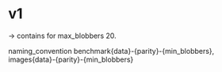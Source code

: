 # v1
 -> contains for max_blobbers 20.

naming_convention benchmark{data}-{parity}-{min_blobbers}, images{data}-{parity}-{min_blobbers}

